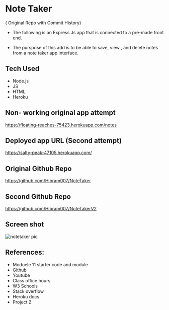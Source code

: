 # Note Taker 
( Original Repo with Commit History)

- The following is an Express.Js app that is connected to a pre-made front end. 

- The purspose of this add is to be able to save, view , and delete notes from a note taker app interface.

## Tech Used
- Node.js
- JS 
- HTML
- Heroku

## Non- working original app attempt
https://floating-reaches-75423.herokuapp.com/notes

## Deployed app URL (Second attempt)
https://salty-peak-47105.herokuapp.com/

## Original Github Repo
https://github.com/Hibram007/NoteTaker

## Second Github Repo
https://github.com/Hibram007/NoteTakerV2

## Screen shot
![notetaker pic](https://user-images.githubusercontent.com/87105978/144132337-c2eece6e-b785-4be7-96ae-1d77880d76ea.png)

## References:
- Moduele 11 starter code and module
- Github
- Youtube
- Class office hours
- W3 Schools
- Stack overflow
- Heroku docs
- Project 2